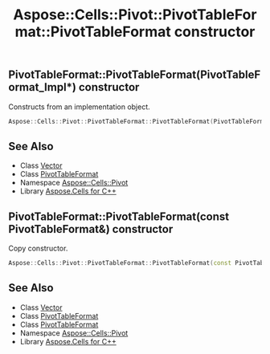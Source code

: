 ﻿---
title: Aspose::Cells::Pivot::PivotTableFormat::PivotTableFormat constructor
linktitle: PivotTableFormat
second_title: Aspose.Cells for C++ API Reference
description: 'Aspose::Cells::Pivot::PivotTableFormat::PivotTableFormat constructor. Constructs from an implementation object in C++.'
type: docs
weight: 100
url: /cpp/aspose.cells.pivot/pivottableformat/pivottableformat/
---
## PivotTableFormat::PivotTableFormat(PivotTableFormat_Impl*) constructor


Constructs from an implementation object.

```cpp
Aspose::Cells::Pivot::PivotTableFormat::PivotTableFormat(PivotTableFormat_Impl *impl)
```

## See Also

* Class [Vector](../../../aspose.cells/vector/)
* Class [PivotTableFormat](../)
* Namespace [Aspose::Cells::Pivot](../../)
* Library [Aspose.Cells for C++](../../../)
## PivotTableFormat::PivotTableFormat(const PivotTableFormat\&) constructor


Copy constructor.

```cpp
Aspose::Cells::Pivot::PivotTableFormat::PivotTableFormat(const PivotTableFormat &src)
```

## See Also

* Class [Vector](../../../aspose.cells/vector/)
* Class [PivotTableFormat](../)
* Class [PivotTableFormat](../)
* Namespace [Aspose::Cells::Pivot](../../)
* Library [Aspose.Cells for C++](../../../)
